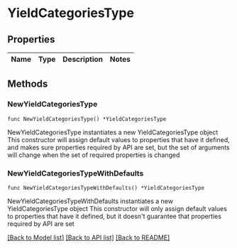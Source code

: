# YieldCategoriesType

## Properties

Name | Type | Description | Notes
------------ | ------------- | ------------- | -------------

## Methods

### NewYieldCategoriesType

`func NewYieldCategoriesType() *YieldCategoriesType`

NewYieldCategoriesType instantiates a new YieldCategoriesType object
This constructor will assign default values to properties that have it defined,
and makes sure properties required by API are set, but the set of arguments
will change when the set of required properties is changed

### NewYieldCategoriesTypeWithDefaults

`func NewYieldCategoriesTypeWithDefaults() *YieldCategoriesType`

NewYieldCategoriesTypeWithDefaults instantiates a new YieldCategoriesType object
This constructor will only assign default values to properties that have it defined,
but it doesn't guarantee that properties required by API are set


[[Back to Model list]](../README.md#documentation-for-models) [[Back to API list]](../README.md#documentation-for-api-endpoints) [[Back to README]](../README.md)



